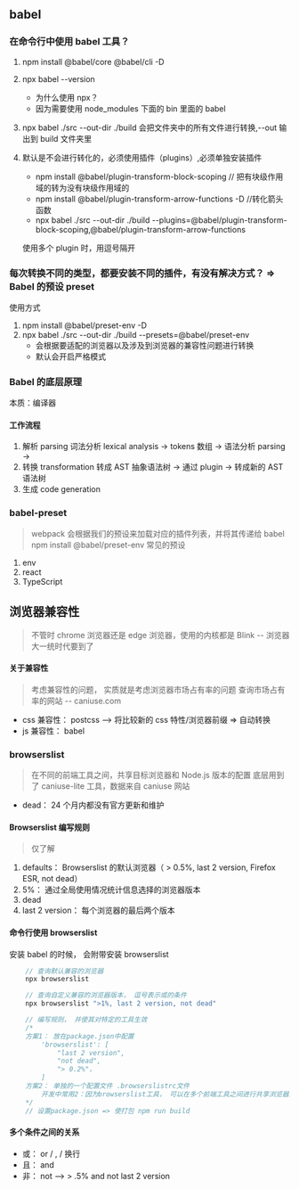 ## babel

### 在命令行中使用 babel 工具？

1. npm install @babel/core @babel/cli -D
2. npx babel --version
   - 为什么使用 npx？
   - 因为需要使用 node_modules 下面的 bin 里面的 babel
3. npx babel ./src --out-dir ./build 会把文件夹中的所有文件进行转换,--out 输出到 build 文件夹里
4. 默认是不会进行转化的，必须使用插件（plugins）,必须单独安装插件

   - npm install @babel/plugin-transform-block-scoping // 把有块级作用域的转为没有块级作用域的
   - npm install @babel/plugin-transform-arrow-functions -D //转化箭头函数
   - npx babel ./src --out-dir ./build --plugins=@babel/plugin-transform-block-scoping,@babel/plugin-transform-arrow-functions

   使用多个 plugin 时，用逗号隔开

### 每次转换不同的类型，都要安装不同的插件，有没有解决方式？ => Babel 的预设 preset

使用方式

1. npm install @babel/preset-env -D
2. npx babel ./src --out-dir ./build --presets=@babel/preset-env
   - 会根据要适配的浏览器以及涉及到浏览器的兼容性问题进行转换
   - 默认会开启严格模式

### Babel 的底层原理

本质：编译器

#### 工作流程

1. 解析 parsing
   词法分析 lexical analysis -> tokens 数组 -> 语法分析 parsing ->
2. 转换 transformation
   转成 AST 抽象语法树 -> 通过 plugin -> 转成新的 AST 语法树
3. 生成 code generation

### babel-preset

> webpack 会根据我们的预设来加载对应的插件列表，并将其传递给 babel
> npm install @babel/preset-env
> 常见的预设

1. env
2. react
3. TypeScript

## 浏览器兼容性

> 不管时 chrome 浏览器还是 edge 浏览器，使用的内核都是 Blink -- 浏览器大一统时代要到了

#### 关于兼容性

> 考虑兼容性的问题， 实质就是考虑浏览器市场占有率的问题
> 查询市场占有率的网站 -- caniuse.com

- css 兼容性： postcss --> 将比较新的 css 特性/浏览器前缀 => 自动转换
- js 兼容性： babel

### browserslist

> 在不同的前端工具之间，共享目标浏览器和 Node.js 版本的配置
> 底层用到了 caniuse-lite 工具，数据来自 caniuse 网站

- dead： 24 个月内都没有官方更新和维护

#### Browserslist 编写规则

> 仅了解

1. defaults： Browserslist 的默认浏览器（ > 0.5%, last 2 version, Firefox ESR, not dead）
2. 5%： 通过全局使用情况统计信息选择的浏览器版本
3. dead
4. last 2 version： 每个浏览器的最后两个版本

#### 命令行使用 browserslist

安装 babel 的时候， 会附带安装 browserslist

```js
    // 查询默认兼容的浏览器
    npx browserslist

    // 查询自定义兼容的浏览器版本， 逗号表示或的条件
    npx browserslist ">1%, last 2 version, not dead"

    // 编写规则， 并使其对特定的工具生效
    /*
    方案1： 放在package.json中配置
        'browserslist': [
            "last 2 version",
            "not dead",
            "> 0.2%"，
        ]
    方案2： 单独的一个配置文件 .browserslistrc文件
        开发中常用2：因为browserslist工具， 可以在多个前端工具之间进行共享浏览器兼容设置（postcss/babel都可以用broserslistrc中的设置）
    */
    // 设置package.json => 使打包 npm run build

```

#### 多个条件之间的关系

- 或： or / , / 换行
- 且： and
- 非： not --> > .5% and not last 2 version
